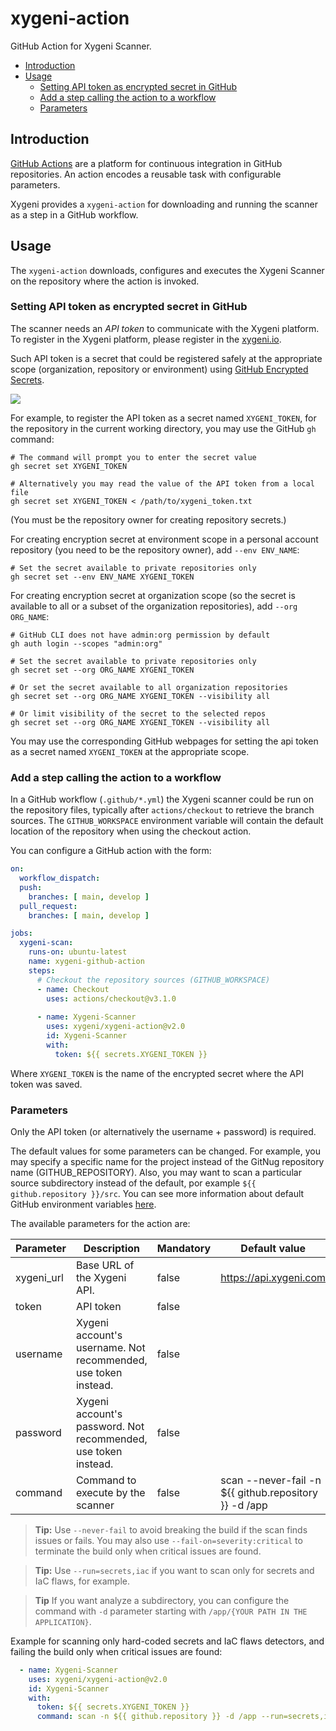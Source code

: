 # xygeni-action

GitHub Action for Xygeni Scanner.

<!-- toc -->

- [Introduction](#introduction)
- [Usage](#usage)
  * [Setting API token as encrypted secret in GitHub](#setting-api-token-as-encrypted-secret-in-github)
  * [Add a step calling the action to a workflow](#add-a-step-calling-the-action-to-a-workflow)
  * [Parameters](#parameters)

<!-- tocstop -->

## Introduction

[GitHub Actions](https://docs.github.com/en/actions) are a platform for continuous integration in GitHub repositories. 
An action encodes a reusable task with configurable parameters.

Xygeni provides a `xygeni-action` for downloading and running the scanner as a step in a GitHub workflow.

## Usage

The `xygeni-action` downloads, configures and executes the Xygeni Scanner on the repository where the action is invoked. 

### Setting API token as encrypted secret in GitHub

The scanner needs an *API token* to communicate with the Xygeni platform. To register in the Xygeni platform, please register in the [xygeni.io](https://xygeni.io/book-a-demo). 

Such API token is a secret that could be registered safely at the appropriate scope (organization, repository or environment) using [GitHub Encrypted Secrets](https://docs.github.com/en/actions/security-guides/encrypted-secrets).

![](images/i01_secret.png)

For example, to register the API token as a secret named `XYGENI_TOKEN`, for the repository in the current working directory, you may use the GitHub `gh` command:

```shell
# The command will prompt you to enter the secret value
gh secret set XYGENI_TOKEN

# Alternatively you may read the value of the API token from a local file
gh secret set XYGENI_TOKEN < /path/to/xygeni_token.txt
```

(You must be the repository owner for creating repository secrets.)

For creating encryption secret at environment scope in a personal account repository (you need to be the repository owner), add `--env ENV_NAME`:

```shell
# Set the secret available to private repositories only
gh secret set --env ENV_NAME XYGENI_TOKEN
```

For creating encryption secret at organization scope (so the secret is available to all or a subset of the organization repositories), add `--org ORG_NAME`:

```shell
# GitHub CLI does not have admin:org permission by default
gh auth login --scopes "admin:org"

# Set the secret available to private repositories only
gh secret set --org ORG_NAME XYGENI_TOKEN

# Or set the secret available to all organization repositories
gh secret set --org ORG_NAME XYGENI_TOKEN --visibility all

# Or limit visibility of the secret to the selected repos
gh secret set --org ORG_NAME XYGENI_TOKEN --visibility all
```

You may use the corresponding GitHub webpages for setting the api token as a secret named `XYGENI_TOKEN` at the appropriate scope.

### Add a step calling the action to a workflow

In a GitHub workflow (`.github/*.yml`) the Xygeni scanner could be run on the repository files, 
typically after `actions/checkout` to retrieve the branch sources. 
The `GITHUB_WORKSPACE` environment variable will contain the default location of the repository when using the checkout action.

You can configure a GitHub action with the form:
```yaml
on:
  workflow_dispatch:
  push:
    branches: [ main, develop ]
  pull_request:
    branches: [ main, develop ]

jobs:
  xygeni-scan:
    runs-on: ubuntu-latest
    name: xygeni-github-action
    steps:
      # Checkout the repository sources (GITHUB_WORKSPACE)
      - name: Checkout
        uses: actions/checkout@v3.1.0
        
      - name: Xygeni-Scanner
        uses: xygeni/xygeni-action@v2.0
        id: Xygeni-Scanner
        with:
          token: ${{ secrets.XYGENI_TOKEN }}
```

Where `XYGENI_TOKEN` is the name of the encrypted secret where the API token was saved.


### Parameters

Only the API token (or alternatively the username + password) is required.

The default values for some parameters can be changed. For example, you may specify a specific name for the project instead of the GitNug repository name (GITHUB_REPOSITORY). Also, you may want to scan a particular source subdirectory instead of the default, por example `${{ github.repository }}/src`. 
You can see more information about default GitHub environment variables [here](https://docs.github.com/en/actions/learn-github-actions/environment-variables#default-environment-variables).

The available parameters for the action are:

| Parameter            | Description                                                                                                                                                    | Mandatory | Default value                  |
|----------------------|----------------------------------------------------------------------------------------------------------------------------------------------------------------|-----------|--------------------------------|
| xygeni_url           | Base URL of the Xygeni API.                                                                                                                                    | false     | https://api.xygeni.com         |
| token                | API token                                                                                                                                                      | false     |                                |
| username             | Xygeni account's username. Not recommended, use token instead.                                                                                                 | false     |                                |
| password             | Xygeni account's password. Not recommended, use token instead.                                                                                                 | false     |                                |
| command              | Command to execute by the scanner  | false     |  scan --never-fail -n ${{ github.repository }} -d /app |

> **Tip:** Use `--never-fail` to avoid breaking the build if the scan finds issues or fails.
> You may also use `--fail-on=severity:critical` to terminate the build only when critical issues are found.

> **Tip:** Use `--run=secrets,iac` if you want to scan only for secrets and IaC flaws, for example.

> **Tip** If you want analyze a subdirectory, you can configure the command with `-d` parameter starting with `/app/{YOUR PATH IN THE APPLICATION}`.

Example for scanning only hard-coded secrets and IaC flaws detectors, and failing the build only when critical issues are found:

```yaml
  - name: Xygeni-Scanner
    uses: xygeni/xygeni-action@v2.0
    id: Xygeni-Scanner
    with:
      token: ${{ secrets.XYGENI_TOKEN }}
      command: scan -n ${{ github.repository }} -d /app --run=secrets,iac --fail-on=severity:critical
```
